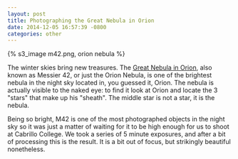 ```yaml
---
layout: post
title: Photographing the Great Nebula in Orion
date: 2014-12-05 16:57:39 -0800
categories: other
---
```


{% s3_image m42.png, orion nebula %}

The winter skies bring new treasures. The [Great Nebula in Orion](http://en.wikipedia.org/wiki/Orion_Nebula), also known as Messier 42, or just the Orion Nebula, is one of the brightest nebula in the night sky located in, you guessed it, Orion. The nebula is actually visible to the naked eye: to find it look at Orion and locate the 3 "stars" that make up his "sheath". The middle star is not a star, it is the nebula.

Being so bright, M42 is one of the most photographed objects in the night sky so it was just a matter of waiting for it to be high enough for us to shoot at Cabrillo College. We took a series of 5 minute exposures, and after a bit of processing this is the result. It is a bit out of focus, but strikingly beautiful nonetheless.
